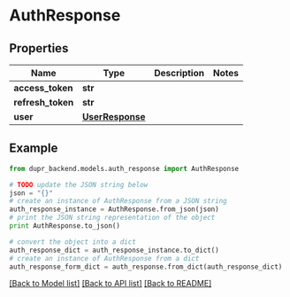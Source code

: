 # AuthResponse


## Properties
Name | Type | Description | Notes
------------ | ------------- | ------------- | -------------
**access_token** | **str** |  | 
**refresh_token** | **str** |  | 
**user** | [**UserResponse**](UserResponse.md) |  | 

## Example

```python
from dupr_backend.models.auth_response import AuthResponse

# TODO update the JSON string below
json = "{}"
# create an instance of AuthResponse from a JSON string
auth_response_instance = AuthResponse.from_json(json)
# print the JSON string representation of the object
print AuthResponse.to_json()

# convert the object into a dict
auth_response_dict = auth_response_instance.to_dict()
# create an instance of AuthResponse from a dict
auth_response_form_dict = auth_response.from_dict(auth_response_dict)
```
[[Back to Model list]](../README.md#documentation-for-models) [[Back to API list]](../README.md#documentation-for-api-endpoints) [[Back to README]](../README.md)


